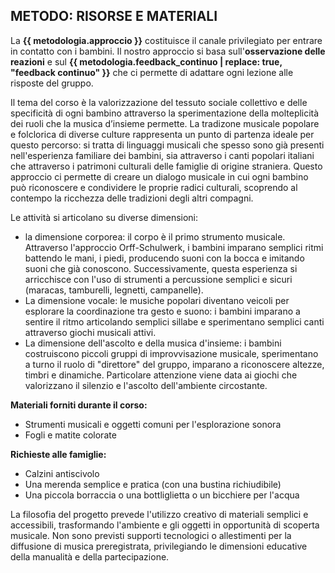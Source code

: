 ## METODO: RISORSE E MATERIALI

La **{{ metodologia.approccio }}** costituisce il canale privilegiato per entrare in contatto con i bambini. Il nostro approccio si basa sull'**osservazione delle reazioni** e sul **{{ metodologia.feedback_continuo | replace: true, "feedback continuo" }}** che ci permette di adattare ogni lezione alle risposte del gruppo.

Il tema del corso è la valorizzazione del tessuto sociale collettivo e delle specificità di ogni bambino attraverso la sperimentazione della molteplicità dei ruoli che la musica d’insieme permette. La tradizone musicale popolare e folclorica di diverse culture rappresenta un punto di partenza ideale per questo percorso: si tratta di linguaggi musicali che spesso sono già presenti nell'esperienza familiare dei bambini, sia attraverso i canti popolari italiani che attraverso i patrimoni culturali delle famiglie di origine straniera. Questo approccio ci permette di creare un dialogo musicale in cui ogni bambino può riconoscere e condividere le proprie radici culturali, scoprendo al contempo la ricchezza delle tradizioni degli altri compagni.

Le attività si articolano su diverse dimensioni: 
- la dimensione corporea: il corpo è il primo strumento musicale. Attraverso l'approccio Orff-Schulwerk, i bambini imparano semplici ritmi battendo le mani, i piedi, producendo suoni con la bocca e imitando suoni che già conoscono. Successivamente, questa esperienza si arricchisce con l'uso di strumenti a percussione semplici e sicuri (maracas, tamburelli, legnetti, campanelle).
- La dimensione vocale: le musiche popolari diventano veicoli per esplorare la coordinazione tra gesto e suono: i bambini imparano a sentire il ritmo articolando semplici sillabe e sperimentano semplici canti attraverso giochi musicali attivi.
- La dimensione dell'ascolto e della musica d'insieme: i bambini costruiscono piccoli gruppi di improvvisazione musicale, sperimentano a turno il ruolo di "direttore" del gruppo, imparano a riconoscere altezze, timbri e dinamiche. Particolare attenzione viene data ai giochi che valorizzano il silenzio e l'ascolto dell'ambiente circostante.

**Materiali forniti durante il corso:**  
- Strumenti musicali e oggetti comuni per l'esplorazione sonora  
- Fogli e matite colorate  

**Richieste alle famiglie:**  
- Calzini antiscivolo  
- Una merenda semplice e pratica (con una bustina richiudibile)  
- Una piccola borraccia o una bottliglietta o un bicchiere per l'acqua  

La filosofia del progetto prevede l'utilizzo creativo di materiali semplici e accessibili, trasformando l'ambiente e gli oggetti in opportunità di scoperta musicale. Non sono previsti supporti tecnologici o allestimenti per la diffusione di musica preregistrata, privilegiando le dimensioni educative della manualità e della partecipazione.

